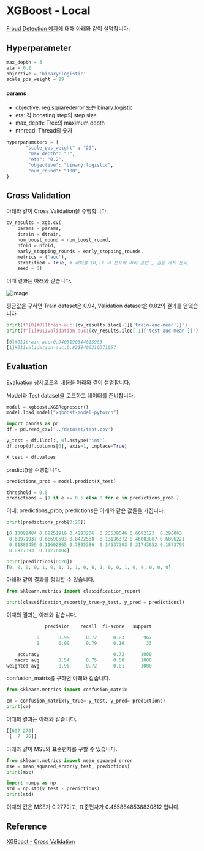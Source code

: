# XGBoost - Local

[Froud Detection 예제](https://github.com/kyopark2014/ML-xgboost/blob/main/jupyter-local/xgboost-fraud-detection-pytorch.ipynb)에 대해 아래와 같이 설명합니다. 

## Hyperparameter

```python
max_depth = 3
eta = 0.2
objective = 'binary:logistic'
scale_pos_weight = 29
```

#### params 

- objective: reg:squarederror 또는 binary:logistic
- eta: 각 boosting step의 step size 
- max_depth: Tree의  maximum depth 
- nthread: Thread의 숫자

```python
hyperparameters = {
       "scale_pos_weight" : "29",    
        "max_depth": "3",
        "eta": "0.2",
        "objective": "binary:logistic",
        "num_round": "100",
}
```



## Cross Validation

아래와 같이 Cross Validation을 수행합니다. 

```python
cv_results = xgb.cv(
    params = params,
    dtrain = dtrain,
    num_boost_round = num_boost_round,
    nfold = nfold,
    early_stopping_rounds = early_stopping_rounds,
    metrics = ('auc'),
    stratified = True, # 레이블 (0,1) 의 분포에 따라 훈련 , 검증 세트 분리
    seed = 0)
```

이때 결과는 아래와 같습니다.

![image](https://user-images.githubusercontent.com/52392004/190918913-c46b4a23-76ef-4ae2-ac8f-56ffee12e01a.png)

펑균값을 구하면 Train dataset은 0.94, Validation dataset은 0.82의 결과를 얻었습니다. 

```python
print(f"[0]#011train-auc:{cv_results.iloc[-1]['train-auc-mean']}")
print(f"[1]#011validation-auc:{cv_results.iloc[-1]['test-auc-mean']}")

[0]#011train-auc:0.9405190344815983
[1]#011validation-auc:0.8218406316371057
```

## Evaluation

[Evaluation 상세코드](https://github.com/kyopark2014/ML-xgboost/blob/main/jupyter-local/xgboost-evaluation-pytorch.ipynb)의 내용을 아래와 같이 설명합니다. 

Model과 Test dataset을 로드하고 데이터를 준비합니다. 

```python
model = xgboost.XGBRegressor()
model.load_model("xgboost-model-pytorch")

import pandas as pd
df = pd.read_csv('../dataset/test.csv')

y_test = df.iloc[:, 0].astype('int')    
df.drop(df.columns[0], axis=1, inplace=True)

X_test = df.values
```

predict()을 수행합니다. 

```python
predictions_prob = model.predict(X_test)

threshold = 0.5
predictions = [1 if e >= 0.5 else 0 for e in predictions_prob ] 
```

이때, predictions_prob, predictions은 아래와 같은 값들을 가집니다. 

```python
print(predictions_prob[0:20])

[0.10092484 0.08251919 0.4293206  0.23539546 0.6692123  0.290863
 0.69971937 0.66698503 0.8422588  0.13136372 0.46003887 0.6096221
 0.01886459 0.11602865 0.7805386  0.14637303 0.31743652 0.1873799
 0.0977393  0.11276104]

print(predictions[0:20])
[0, 0, 0, 0, 1, 0, 1, 1, 1, 0, 0, 1, 0, 0, 1, 0, 0, 0, 0, 0]
```

아래와 같이 결과를 정리할 수 있습니다. 

```python
from sklearn.metrics import classification_report

print(classification_report(y_true=y_test, y_pred = predictions))
```

이때의 결과는 아래와 같습니다. 
```python
              precision    recall  f1-score   support

           0       0.99      0.72      0.83       967
           1       0.09      0.79      0.16        33

    accuracy                           0.72      1000
   macro avg       0.54      0.75      0.50      1000
weighted avg       0.96      0.72      0.81      1000
```

confusion_matrix를 구하면 아래와 같습니다. 

```python
from sklearn.metrics import confusion_matrix

cm = confusion_matrix(y_true= y_test, y_pred= predictions)    
print(cm)
```

이때의 결과는 아래와 같습니다. 

```python
[[697 270]
 [  7  26]]
```

아래와 같이 MSE와 표준편차를 구할 수 있습니다. 
```python
from sklearn.metrics import mean_squared_error
mse = mean_squared_error(y_test, predictions)
print(mse)

import numpy as np
std = np.std(y_test - predictions)
print(std)
```

이때의 값은 MSE가 0.277이고, 표준편차가 0.4558848538830812 입니다. 



## Reference

[XGBoost - Cross Validation](https://rdrr.io/cran/xgboost/man/xgb.cv.html)

